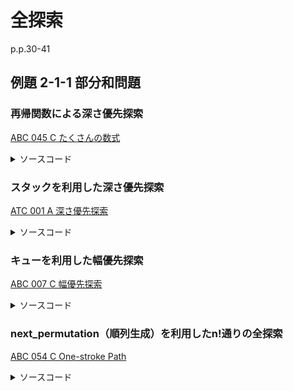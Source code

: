 # 全探索

p.p.30-41

## 例題 2-1-1 部分和問題

### 再帰関数による深さ優先探索

[ABC 045 C たくさんの数式](https://atcoder.jp/contests/abc045/tasks/arc061_a)

<details><summary>ソースコード</summary><div>

```C++
string S;
vector<int> Sint;
long long n, allsum = 0;
void dfs(long long i, long long sum, long long part) {
    if (i == n) {
        allsum += sum + part;
    }
    else {
        // '+'を挿入しない
        dfs(i + 1, sum, part*10 + Sint[i]);

        // '+'を挿入する
        dfs(i + 1, sum + part, Sint[i]);
    }
}

signed main()
{
    cin >> S;
    n = S.size();
    Sint.resize(n);
    for(int i; i < n; i++) {
        Sint[i] = static_cast<long long>(S[i] - '0');
    }

    dfs(1, 0, Sint[0]);

    cout << allsum << endl;
    return 0;
}
```

</div></details>

### スタックを利用した深さ優先探索

[ATC 001 A 深さ優先探索](https://atcoder.jp/contests/atc001/tasks/dfs_a)

<details><summary>ソースコード</summary><div>

```C++
signed main()
{
    int H, W, si, sj;
    const vector<pair<int,int>> mv = { make_pair(-1,0), make_pair(0,-1), make_pair(1,0), make_pair(0,1) };
    cin >> H >> W;
    vector<vector<char>> C(H, vector<char>(W));
    int i = 0, j = 0;
    for(auto& ci : C) {
        j = 0;
        for(auto& cij : ci) {
            cin >> cij;
            if (cij == 's') {
                si = i;
                sj = j;
            }
            j++;
        }
        i++;
    }

    stack<pair<int,int>> st;
    st.push(make_pair(si, sj));
    i = 0, j = 0;
    while (!st.empty()) {
        i = st.top().first;
        j = st.top().second;
        st.pop();
        C[i][j] = '#';
        for(auto& m : mv) {
            int im = i + m.first, jm = j + m.second;
            if (im >= 0 && im < H && jm >= 0 && jm < W) {
                if (C[im][jm] == 'g') {
                    cout << "Yes" << endl;
                    return 0;
                }
                if (C[im][jm] == '.') {
                    st.push(make_pair(im, jm));
                }
            }
        }
    }
    cout << "No" << endl;
    return 0;
}
```

</div></details>

### キューを利用した幅優先探索

[ABC 007 C 幅優先探索](https://atcoder.jp/contests/abc007/tasks/abc007_3)

<details><summary>ソースコード</summary><div>

```C++
signed main()
{
    const vector<pair<int,int>> mv = { make_pair(-1,0), make_pair(0,-1), make_pair(1,0), make_pair(0,1) };
    int R, C, sy, sx, gy, gx;
    cin >> R >> C;
    cin >> sy >> sx;
    cin >> gy >> gx;
    sy--; sx--; gy--; gx--;
    vector<vector<char>> masu(R, vector<char>(C));
    for(auto& my : masu) {
        for(auto& myx : my) {
            cin >> myx;
        }
    }

    vector<vector<int>> distance(R, vector<int>(C, 0));
    distance[sy][sx] = 0;
    queue<pair<int,int>> que;
    masu[sy][sx] = '#';
    que.push(make_pair(sy, sx));

    while (!que.empty()) {
        int y = que.front().first;
        int x = que.front().second;
        int d = distance[y][x] + 1;
        que.pop();

        for(auto& m : mv) {
            int my = y + m.first, mx = x + m.second;
            if (masu[my][mx] == '.') {
                masu[my][mx] = '#';
                que.push(make_pair(my, mx));
                distance[my][mx] = d;
            }
        }
    }
    cout << distance[gy][gx] << endl;
    return 0;
}
```

</div></details>

### next_permutation（順列生成）を利用したn!通りの全探索

[ABC 054 C One-stroke Path](https://atcoder.jp/contests/abc054/tasks/abc054_c)

<details><summary>ソースコード</summary><div>

```C++
signed main()
{
    int N, M;
    cin >> N >> M;
    vector<pair<int,int>> AB(M);
    for(auto& ab : AB) cin >> ab.first >> ab.second;

    vector<int> perm(N-1);
    int i = 2;
    for(auto& p : perm) p = i++; // perm = {2, 3, ... , N}

    i = 2;
    int pattern = 1;
    while (i < N) pattern *= i++;

    // {2, 3, ... , N}の全並べ替えパターンをallpermに格納
    vector<vector<int>> allperm(pattern, vector<int>(N - 1));
    i = 0;
    do {
        allperm[i++] = perm;
    } while (next_permutation(perm.begin(), perm.end()));

    int a, b, cnt = 0;
    bool flg = false, flg2 = false;
    // 全並べ替えパターンについて辺を辿ることができるかを判定
    for(auto& pp : allperm) {
        a = 1; b = 1;
        flg2 = true;
        for(auto& p : pp) {
            a = b;
            b = p;
            flg = false;
            for(auto& ab : AB) {
                // a, bをつなぐ辺があるかの判定
                if ((a == ab.first && b == ab.second) || (b == ab.first && a == ab.second)) {
                    flg = true;
                    break;
                }
            }
            // a, bをつなぐ辺がなければありえないパスなのでbreak
            if (!flg) {
                flg2 = false;
                break;
            }
        }
        // rbf(p, pp)を完走できればあり得るパスなのでカウント追加
        if (flg2) {
            cnt++;
        }
    }

    cout << cnt << endl;
    return 0;
}
```

</div></details>

